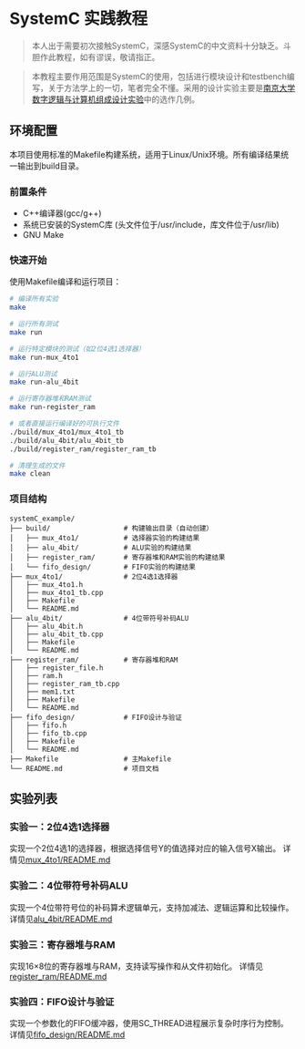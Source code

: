 # SystemC 实践教程

> 本人出于需要初次接触SystemC，深感SystemC的中文资料十分缺乏。斗胆作此教程，如有谬误，敬请指正。

> 本教程主要作用范围是SystemC的使用，包括进行模块设计和testbench编写，关于方法学上的一切，笔者完全不懂。采用的设计实验主要是[南京大学数字逻辑与计算机组成设计实验](https://nju-projectn.github.io/dlco-lecture-note)中的选作几例。

## 环境配置

本项目使用标准的Makefile构建系统，适用于Linux/Unix环境。所有编译结果统一输出到build目录。

### 前置条件
- C++编译器(gcc/g++)
- 系统已安装的SystemC库 (头文件位于/usr/include，库文件位于/usr/lib)
- GNU Make

### 快速开始

使用Makefile编译和运行项目：

```bash
# 编译所有实验
make

# 运行所有测试
make run

# 运行特定模块的测试（如2位4选1选择器）
make run-mux_4to1

# 运行ALU测试
make run-alu_4bit

# 运行寄存器堆和RAM测试
make run-register_ram

# 或者直接运行编译好的可执行文件
./build/mux_4to1/mux_4to1_tb
./build/alu_4bit/alu_4bit_tb
./build/register_ram/register_ram_tb

# 清理生成的文件
make clean
```

### 项目结构

```
systemC_example/
├── build/                  # 构建输出目录（自动创建）
│   ├── mux_4to1/           # 选择器实验的构建结果
│   ├── alu_4bit/           # ALU实验的构建结果
│   ├── register_ram/       # 寄存器堆和RAM实验的构建结果
│   └── fifo_design/        # FIFO实验的构建结果
├── mux_4to1/               # 2位4选1选择器
│   ├── mux_4to1.h
│   ├── mux_4to1_tb.cpp
│   ├── Makefile
│   └── README.md
├── alu_4bit/               # 4位带符号补码ALU
│   ├── alu_4bit.h
│   ├── alu_4bit_tb.cpp
│   ├── Makefile
│   └── README.md
├── register_ram/           # 寄存器堆和RAM
│   ├── register_file.h
│   ├── ram.h
│   ├── register_ram_tb.cpp
│   ├── mem1.txt
│   ├── Makefile
│   └── README.md
├── fifo_design/            # FIFO设计与验证
│   ├── fifo.h
│   ├── fifo_tb.cpp
│   ├── Makefile
│   └── README.md
├── Makefile                # 主Makefile
└── README.md               # 项目文档
```

## 实验列表

### 实验一：2位4选1选择器
实现一个2位4选1的选择器，根据选择信号Y的值选择对应的输入信号X输出。
详情见[mux_4to1/README.md](mux_4to1/README.md)

### 实验二：4位带符号补码ALU
实现一个4位带符号位的补码算术逻辑单元，支持加减法、逻辑运算和比较操作。
详情见[alu_4bit/README.md](alu_4bit/README.md)

### 实验三：寄存器堆与RAM
实现16×8位的寄存器堆与RAM，支持读写操作和从文件初始化。
详情见[register_ram/README.md](register_ram/README.md)

### 实验四：FIFO设计与验证
实现一个参数化的FIFO缓冲器，使用SC_THREAD进程展示复杂时序行为控制。
详情见[fifo_design/README.md](fifo_design/README.md)



